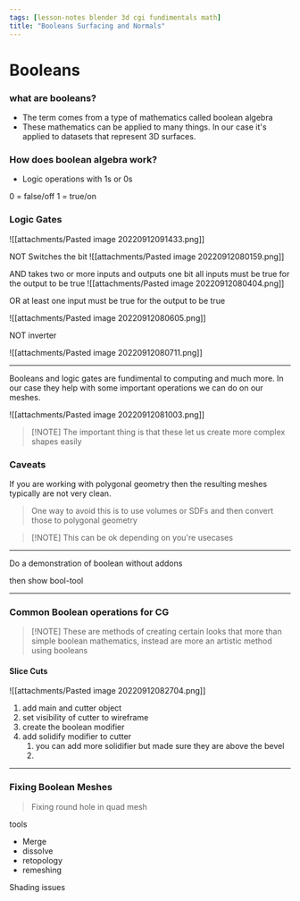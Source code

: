 ```yaml
---
tags: [lesson-notes blender 3d cgi fundimentals math]
title: "Booleans Surfacing and Normals"
---
```


# Booleans
### what are booleans?
- The term comes from a type of mathematics called boolean algebra
- These mathematics can be applied to many things. In our case it's applied to datasets that represent 3D surfaces.

### How does boolean algebra work?
- Logic operations with 1s or 0s

0 = false/off
1 = true/on

### Logic Gates
![[attachments/Pasted image 20220912091433.png]]

NOT 
Switches the bit
![[attachments/Pasted image 20220912080159.png]]

AND
takes two or more inputs and outputs one bit
all inputs must be true for the output to be true
![[attachments/Pasted image 20220912080404.png]]

OR
at least one input must be true for the output to be true

![[attachments/Pasted image 20220912080605.png]]

NOT
inverter

![[attachments/Pasted image 20220912080711.png]]

---

Booleans and logic gates are fundimental to computing and much more. In our case they help with some important operations we can do on our meshes.

![[attachments/Pasted image 20220912081003.png]]

>[!NOTE] The important thing is that these let us create more complex shapes easily

### Caveats
If you are working with polygonal geometry then the resulting meshes typically are not very clean.

>One way to avoid this is to use volumes or SDFs and then convert those to polygonal geometry

>[!NOTE] This can be ok depending on you're usecases


---
Do a demonstration of boolean without addons

then show bool-tool

---
### Common Boolean operations for CG
>[!NOTE] These are methods of creating certain looks that more than simple boolean mathematics, instead are more an artistic method using booleans





#### Slice Cuts
![[attachments/Pasted image 20220912082704.png]]

1. add main and cutter object
2. set visibility of cutter to wireframe
3. create the boolean modifier
4. add solidify modifier to cutter
	1. you can add more solidifier but made sure they are above the bevel
	2. 




---

### Fixing Boolean Meshes
>Fixing round hole in quad mesh

tools
- Merge
- dissolve
- retopology
- remeshing

Shading issues


